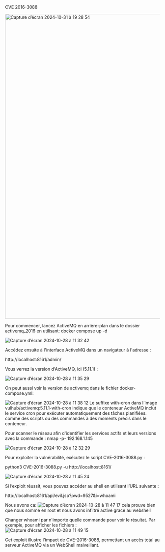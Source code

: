 CVE 2016-3088

<img width="992" alt="Capture d’écran 2024-10-31 à 19 28 54" src="https://github.com/user-attachments/assets/e20e4588-3776-4320-a3bb-e73a6db35405">

Pour commencer, lancez ActiveMQ en arrière-plan dans le dossier activemq_2016 en utilisant:
docker compose up -d

![Capture d’écran 2024-10-28 à 11 32 42](https://github.com/user-attachments/assets/78ec3caa-2c74-45b7-b19a-9ccc136e4e9c)

Accédez ensuite à l'interface ActiveMQ dans un navigateur à l'adresse :

http://localhost:8161/admin/

Vous verrez la version d'ActiveMQ, ici (5.11.1) :


![Capture d’écran 2024-10-28 à 11 35 29](https://github.com/user-attachments/assets/0521d85f-f8ac-4fa0-b8b6-427b2bc320f9)

On peut aussi voir la version de activemq dans le fichier docker-compose.yml:

![Capture d’écran 2024-10-28 à 11 38 12](https://github.com/user-attachments/assets/52a231f2-a055-442a-b362-cec6ed79b7bd)
Le suffixe with-cron dans l'image vulhub/activemq:5.11.1-with-cron indique que le conteneur ActiveMQ inclut le service cron pour exécuter automatiquement des tâches planifiées. comme des scripts ou des commandes à des moments précis dans le conteneur.

Pour scanner le réseau afin d'identifier les services actifs et leurs versions avec la commande :
nmap -p- 192.168.1.145

![Capture d’écran 2024-10-28 à 12 32 29](https://github.com/user-attachments/assets/adf66034-e307-4601-8485-cc26b76d2a32)

Pour exploiter la vulnérabilité, exécutez le script CVE-2016-3088.py :

python3 CVE-2016-3088.py -u http://localhost:8161/ 

![Capture d’écran 2024-10-28 à 11 45 24](https://github.com/user-attachments/assets/c34cc77c-42b1-4d43-9c97-e98e63946e14)

Si l’exploit réussit, vous pouvez accéder au shell en utilisant l’URL suivante :

http://localhost:8161/api/evil.jsp?pwd=9527&i=whoami

Nous avons ca:
![Capture d’écran 2024-10-28 à 11 47 17](https://github.com/user-attachments/assets/9b6de1b9-f5a5-470c-b8b9-0faf53f3d8b4)
cela prouve bien que nous somme en root et nous avons infiltré active grace au webshell

Changer whoami par n'importe quelle commande pour voir le résultat. Par exemple, pour afficher les fichiers :
![Capture d’écran 2024-10-28 à 11 49 15](https://github.com/user-attachments/assets/2b1241fb-b26f-4f18-abff-4db980a52eb0)


Cet exploit illustre l'impact de CVE-2016-3088, permettant un accès total au serveur ActiveMQ via un WebShell malveillant.

